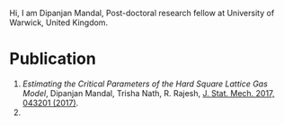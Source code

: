 Hi, I am Dipanjan Mandal, Post-doctoral research fellow at University of Warwick, United Kingdom.

# Publication

1. *Estimating the Critical Parameters of the Hard Square Lattice Gas Model*, Dipanjan Mandal, Trisha Nath, R. Rajesh, [J. Stat. Mech. 2017, 043201 (2017)](https://arxiv.org/abs/1702.02332).
2. 
